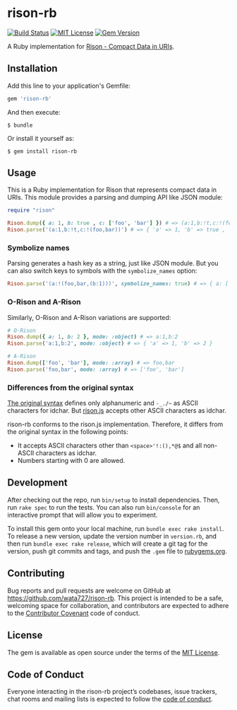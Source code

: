 # rison-rb
[![Build Status](https://github.com/wata727/rison-rb/workflows/build/badge.svg?branch=master)](https://github.com/wata727/rison-rb/actions)
[![MIT License](http://img.shields.io/badge/license-MIT-blue.svg?style=flat)](LICENSE.txt)
[![Gem Version](https://badge.fury.io/rb/rison-rb.svg)](https://badge.fury.io/rb/rison-rb)

A Ruby implementation for [Rison - Compact Data in URIs](https://rison.io).

## Installation

Add this line to your application's Gemfile:

```ruby
gem 'rison-rb'
```

And then execute:

    $ bundle

Or install it yourself as:

    $ gem install rison-rb

## Usage

This is a Ruby implementation for Rison that represents compact data in URIs. This module provides a parsing and dumping API like JSON module:

```ruby
require "rison"

Rison.dump({ a: 1, b: true , c: ['foo', 'bar'] }) # => (a:1,b:!t,c:!(foo,bar))
Rison.parse('(a:1,b:!t,c:!(foo,bar))') # => { 'a' => 1, 'b' => true , 'c' => ['foo', 'bar'] }
```

### Symbolize names

Parsing generates a hash key as a string, just like JSON module. But you can also switch keys to symbols with the `symbolize_names` option:

```ruby
Rison.parse('(a:!(foo,bar,(b:1)))', symbolize_names: true) # => { a: ['foo', 'bar', { b: 1 }] }
```

### O-Rison and A-Rison

Similarly, O-Rison and A-Rison variations are supported:

```ruby
# O-Rison
Rison.dump({ a: 1, b: 2 }, mode: :object) # => a:1,b:2
Rison.parse('a:1,b:2', mode: :object) # => { 'a' => 1, 'b' => 2 }

# A-Rison
Rison.dump(['foo', 'bar'], mode: :array) # => foo,bar
Rison.parse('foo,bar', mode: :array) # => ['foo', 'bar']
```

### Differences from the original syntax

[The original syntax](https://rison.io) defines only alphanumeric and `-_./~` as ASCII characters for idchar. But [rison.js](https://github.com/Nanonid/rison) accepts other ASCII characters as idchar.

rison-rb conforms to the rison.js implementation. Therefore, it differs from the original syntax in the following points:

- It accepts ASCII characters other than `<space>'!:(),*@$` and all non-ASCII characters as idchar.
- Numbers starting with 0 are allowed.

## Development

After checking out the repo, run `bin/setup` to install dependencies. Then, run `rake spec` to run the tests. You can also run `bin/console` for an interactive prompt that will allow you to experiment.

To install this gem onto your local machine, run `bundle exec rake install`. To release a new version, update the version number in `version.rb`, and then run `bundle exec rake release`, which will create a git tag for the version, push git commits and tags, and push the `.gem` file to [rubygems.org](https://rubygems.org).

## Contributing

Bug reports and pull requests are welcome on GitHub at https://github.com/wata727/rison-rb. This project is intended to be a safe, welcoming space for collaboration, and contributors are expected to adhere to the [Contributor Covenant](http://contributor-covenant.org) code of conduct.

## License

The gem is available as open source under the terms of the [MIT License](https://opensource.org/licenses/MIT).

## Code of Conduct

Everyone interacting in the rison-rb project’s codebases, issue trackers, chat rooms and mailing lists is expected to follow the [code of conduct](https://github.com/wata727/rison-rb/blob/master/CODE_OF_CONDUCT.md).

